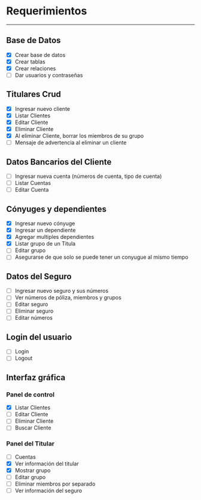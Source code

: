 # Requerimientos

---
## Base de Datos
- [x] Crear base de datos
- [x] Crear tablas
- [x] Crear relaciones
- [ ] Dar usuarios y contraseñas

## Titulares Crud
- [x] Ingresar nuevo cliente
- [x] Listar Clientes
- [x] Editar Cliente
- [x] Eliminar Cliente
- [x] Al eliminar Cliente, borrar los miembros de su grupo
- [ ] Mensaje de advertencia al eliminar un cliente

## Datos Bancarios del Cliente
- [ ] Ingresar nueva cuenta (números de cuenta, tipo de cuenta)
- [ ] Listar Cuentas
- [ ] Editar Cuenta

## Cónyuges y dependientes
- [x] Ingresar nuevo cónyuge
- [x] Ingresar un dependiente
- [x] Agregar multiples dependientes
- [x] Listar grupo de un Titula 
- [ ] Editar grupo
- [ ] Asegurarse de que solo se puede tener un conyugue al mismo tiempo

## Datos del Seguro
- [ ] Ingresar nuevo seguro y sus números
- [ ] Ver números de póliza, miembros y grupos
- [ ] Editar seguro
- [ ] Eliminar seguro
- [ ] Editar números

## Login del usuario
- [ ] Login
- [ ] Logout

## Interfaz gráfica
### Panel de control
- [x] Listar Clientes
- [ ] Editar Cliente
- [ ] Eliminar Cliente
- [ ] Buscar Cliente
### Panel del Titular
- [ ] Cuentas
- [x] Ver información del titular
- [x] Mostrar grupo
- [ ] Editar grupo
- [ ] Eliminar miembros por separado
- [ ] Ver información del seguro
